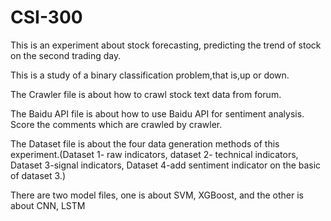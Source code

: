# CSI-300 
This is an experiment about stock forecasting, predicting the trend of stock on the second trading day. 

This is a study of a binary classification problem,that is,up or down.

The Crawler file is about how to crawl stock text data from forum.

The Baidu API file is  about how to use Baidu API for sentiment analysis. Score the comments which are crawled by crawler.

The Dataset file is about the four data generation methods of this experiment.(Dataset 1- raw indicators, dataset 2- technical indicators, Dataset 3-signal indicators, Dataset 4-add sentiment indicator on the basic of dataset 3.)

There are two model files, one is about SVM, XGBoost, and the other is about CNN, LSTM
